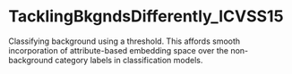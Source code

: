 # TacklingBkgndsDifferently_ICVSS15
Classifying background using a threshold. This affords smooth incorporation of attribute-based embedding space over the non-background category labels in classification models.
